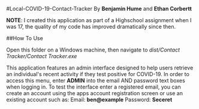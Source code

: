 #Local-COVID-19-Contact-Tracker
By **Benjamin Hume** and **Ethan Corbertt**

**NOTE**: I created this application as part of a Highschool assignment when I was 17, the quality of my code has improved dramatically since then.

##How To Use

Open this folder on a Windows machine, then navigate to *dist/Contact Tracker/Contact Tracker.exe*

This application features an admin interface designed to help users retrieve an individual's recent activity if they test positive for COVID-19.
In order to access this menu, enter **ADMIN** into the email AND password text boxes when logging in. To test the interface enter a registered email, you can create an account using the apps account registration screen
or use an existing account such as:
Email:    **ben@example**
Password: **Seceret**